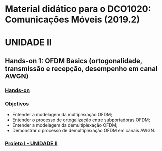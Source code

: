 # Material didático para o DCO1020: Comunicações Móveis (2019.2)

# UNIDADE II

## Hands-on 1: OFDM Basics (ortogonalidade, transmissão e recepção, desempenho em canal AWGN)
### [Hands-on](http://nbviewer.jupyter.org/github/vicentesousa/DCO2010_ComMoveis/blob/master/h1.ipynb)
### Objetivos
- Entender a modelagem da multiplexação OFDM;
- Entender o processo de ortogalização entre subportadoras OFDM;
- Entender a modelagem da demultiplexação OFDM;
- Demonstrar o processo de demultiplexação OFDM em canais AWGN.

### [Projeto I - UNIDADE II](http://nbviewer.jupyter.org/github/vicentesousa/DCO2010_ComMoveis/blob/master/h1_projeto.ipynb)
